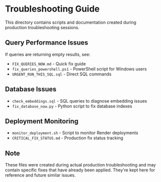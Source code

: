 # Troubleshooting Guide

This directory contains scripts and documentation created during production troubleshooting sessions.

## Query Performance Issues

If queries are returning empty results, see:
- `FIX_QUERIES_NOW.md` - Quick fix guide
- `fix_queries_powershell.ps1` - PowerShell script for Windows users
- `URGENT_RUN_THIS_SQL.sql` - Direct SQL commands

## Database Issues

- `check_embeddings.sql` - SQL queries to diagnose embedding issues
- `fix_database_now.py` - Python script to fix database indexes

## Deployment Monitoring

- `monitor_deployment.sh` - Script to monitor Render deployments
- `CRITICAL_FIX_STATUS.md` - Production fix status tracking

## Note

These files were created during actual production troubleshooting and may contain specific fixes that have already been applied. They're kept here for reference and future similar issues.